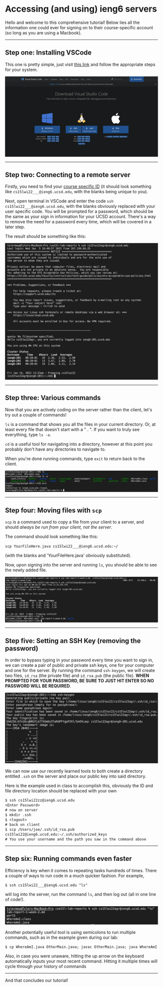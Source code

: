 # Accessing (and using) ieng6 servers

Hello and welcome to this comprehensive tutorial! Below lies all the information one could ever for signing on to their course-specific account (so long as you are using a Macbook).

---

## Step one: Installing VSCode

This one is pretty simple, just visit [this link](https://code.visualstudio.com/download) and follow the appropriate steps for your system.

![Image](vscode.png)

---

## Step two: Connecting to a remote server

Firstly, you need to find your [course specific ID](https://sdacs.ucsd.edu/~icc/index.php) (it should look something like `cs15lwi22___@ieng6.ucsd.edu`, with the blanks being unique to you).

Next, open terminal in VSCode and enter the code `ssh cs15lwi22___@ieng6.ucsd.edu`, with the blanks obviously replaced with your user specific code. You will be prompted for a password, which should be the same as your sign in information for your UCSD account. There's a way to remove the need for a password every time, which will be covered in a later step. 

The result should be something like this:

![Image](ssh.png)

---

## Step three: Various commands

Now that you are actively coding on the server rather than the client, let's try out a couple of commands!

`ls` is a command that shows you all the files in your current directory. Or, at least every file that doesn't start with a " . ". If you want to truly see everything, type `ls -a`.

`cd` is a useful tool for navigating into a directory, however at this point you probably don't have any directories to navigate to.

When you're done running commands, type `exit` to return back to the client.

![Image](testcode.png)

---

## Step four: Moving files with `scp`

`scp` is a command used to copy a file from your client to a server, and should *always be run from your client, not the server*.

The command should look something like this:

`scp YourFileHere.java cs15lwi22___@ieng6.ucsd.edu:~/`

(with the blanks and 'YourFileHere.java' obviously substituted).

Now, upon signing into the server and running `ls`, you should be able to see the newly added file.

![Image](copyfile.png)

---

## Step five: Setting an SSH Key (removing the password)

In order to bypass typing in your password every time you want to sign in, we can create a pair of public and private ssh keys, one for your computer and one for the server. By running the command `ssh-keygen`, we will create two files, `id_rsa` (the private file) and `id_rsa.pub` (the public file). **WHEN PROMPTED FOR YOUR PASSWORD, BE SURE TO JUST HIT ENTER SO NO PASSWORD WILL BE REQUIRED**. 

![Image](keygen.png)

We can now use our recently learned tools to both create a directory entitled `.ssh` on the server and place our public key into said directory. 

Here is the example used in class to accomplish this, obviously the ID and file directory location should be replaced with your own

```
$ ssh cs15lwi22zz@ieng6.ucsd.edu
<Enter Password>
# now on server
$ mkdir .ssh
$ <logout>
# back on client
$ scp /Users/joe/.ssh/id_rsa.pub cs15lwi22@ieng6.ucsd.edu:~/.ssh/authorized_keys
# You use your username and the path you saw in the command above
```

---

## Step six: Running commands even faster

Efficiency is key when it comes to repeating tasks hundreds of times. There a couple of ways to run code in a much quicker fashion. For example,
```
$ ssh cs15lwi22___@ieng6.ucsd.edu "ls"
```
will log into the server, run the command `ls`, and then log out (all in one line of code!).

![Image](stepsix.png)

Another potentially useful tool is using semicolons to run multiple commands, such as in the example given during our lab:
```
$ cp WhereAmI.java OtherMain.java; javac OtherMain.java; java WhereAmI
```
Also, in case you were unaware, hitting the up arrow on the keyboard automatically inputs your most recent command. Hitting it multiple times will cycle through your history of commands

---
And that concludes our tutorial!